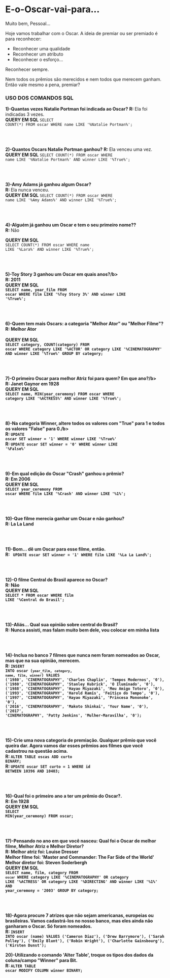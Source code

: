 # E-o-Oscar-vai-para...

Muito bem, Pessoal... 

Hoje vamos trabalhar com o Oscar.
A ideia de premiar ou ser premiado é para reconhecer:
- Reconhecer uma qualidade
- Reconhecer um atributo
- Reconhecer o esforço... 

Reconhecer sempre.

Nem todos os prêmios são merecidos e nem todos que merecem ganham. 
Então vale mesmo a pena, premiar? 


<h3>USO DOS COMANDOS SQL</h3>

<b>1)-Quantas vezes Natalie Portman foi indicada ao Oscar?</b>
<b>R: </b>Ela foi indicadas 3 vezes. <br>
<b>QUERY EM SQL</b>
<code>SELECT COUNT(*) FROM oscar WHERE name LIKE '%Natalie Portman%';</code>

<br><br>

<b>2)-Quantos Oscars Natalie Portman ganhou?</b>
<b>R: </b>Ela venceu uma vez. <br> 
<b>QUERY EM SQL</b>
<code>SELECT COUNT(*) FROM oscar WHERE name LIKE '%Natalie Portman%' AND winner LIKE '%True%';</code>

<br><br>

<b>3)-Amy Adams já ganhou algum Oscar?</b><br>
<b>R: </b>Ela nunca venceu. <br>
<b>QUERY EM SQL</b>
<code>SELECT COUNT(*) FROM oscar WHERE name LIKE '%Amy Adams%' AND winner LIKE '%True%';</code>

<br><br>

<b>4)-Alguém já ganhou um Oscar e tem o seu primeiro nome??</b><br>
<b>R: </b>Não <br>

<b>QUERY EM SQL</b><br>
<code>SELECT COUNT(*) FROM oscar WHERE name LIKE '%Lara%' AND winner LIKE '%True%';</code>

<br><br>


<b>5)-Toy Story 3 ganhou um Oscar em quais anos?/b><br>
<b>R: </b>2011 <br>
<b>QUERY EM SQL</b><br>
<code>SELECT name, year_film FROM oscar WHERE film LIKE '%Toy Story 3%' AND winner LIKE '%True%';</code>

<br><br>
  
<b>6)-Quem tem mais Oscars: a categoria "Melhor Ator" ou "Melhor Filme"?</br>
<b>R: </b>Melhor Ator <br>  
<b>QUERY EM SQL</b><br>
<code>SELECT category, COUNT(category) FROM oscar WHERE category LIKE '%ACTOR' OR category LIKE '%CINEMATOGRAPHY' AND winner LIKE '%True%' GROUP BY category;</code>

<br><br>
 
<b>7)-O primeiro Oscar para melhor Atriz foi para quem? Em que ano?/b><br>
<b>R: </b>Janet Gaynor em 1928<br>
<b>QUERY EM SQL</b><br>
<code>SELECT name, MIN(year_ceremony) FROM oscar WHERE category LIKE '%ACTRESS%' AND winner LIKE '%True%';</code>

<br><br>

<b>8)-Na categoria Winner, altere todos os valores com "True" para 1 e todos os valores "False" para 0./b><br>
<b>R: </b> <code>UPDATE  oscar SET winner = '1' WHERE winner LIKE '%True%'</code><br>
<b>R: </b> <code>UPDATE  oscar SET winner = '0' WHERE winner LIKE '%False%'</code>
  
<br><br>

 
<b>9)-Em qual edição do Oscar "Crash" ganhou o prêmio?</b><br>
<b>R: </b>Em 2006<br>
<b>QUERY EM SQL</b><br>
<code>SELECT year_ceremony FROM oscar WHERE film LIKE '%Crash' AND winner LIKE '%1%';</code>

<br><br>

<b>10)-Que filme merecia ganhar um Oscar e não ganhou?</b><br>
<b>R: </b>La La Land<br>

<br><br>

<b>11)-Bom... dê um Oscar para esse filme, então.</b><br>
<b>R: </b> <code> UPDATE oscar SET winner = '1' WHERE film LIKE '%La La Land%';
</code>

<br><br>
  
<b>12)-O filme Central do Brasil aparece no Oscar?</b><br>
<b>R: </b>Não<br>
<b>QUERY EM SQL</b><br>
<code>SELECT * FROM oscar WHERE film LIKE '%Central do Brasil';</code>
  
<br><br>

<b>13)-Aliás... Qual sua opinião sobre central do Brasil?</b><br>
<b>R: </b>Nunca assisti, mas falam muito bem dele, vou colocar em minha lista
<br>

<br><br>
  
<b>14)-Inclua no banco 7 filmes que nunca nem foram nomeados ao Oscar, mas que na sua opinião, merecem.</b><br>
 <b>R: </b><code>INSERT INTO oscar (`year_film`, `category`, `name`, `film`, `winner`) VALUES ('1980', 'CINEMATOGRAPHY', 'Charles Chaplin', 'Tempos Modernos', '0'), ('1980', 'CINEMATOGRAPHY', 'Stanley Kubrick', 'O Iluminado', '0'), ('1988', 'CINEMATOGRAPHY', 'Hayao Miyazaki', 'Meu Amigo Totoro', '0'), ('1993', 'CINEMATOGRAPHY', 'Harold Ramis', 'Feitiço do Tempo', '0'), ('1997', 'CINEMATOGRAPHY', 'Hayao Miyazaki', 'Princesa Mononoke', '0'), ('2016', 'CINEMATOGRAPHY', 'Makoto Shinkai', 'Your Name', '0'), ('2017', 'CINEMATOGRAPHY', 'Patty Jenkins', 'Mulher-Maravilha', '0');</code>  

<br><br>
  
<b>15)-Crie uma nova categoria de premiação. Qualquer prêmio que você queira dar. Agora vamos dar esses prêmios aos filmes que você cadastrou na questão acima.</b><br>
<b>R: </b><code>ALTER TABLE oscas ADD curto BINARY;</code>  <br>
<b>R: </b><code>UPDATE oscar SET curto = 1 WHERE id BETWEEN 10396 AND 10403;</code>  
  
<br><br>  
  
  <b>16)-Qual foi o primeiro ano a ter um prêmio do Oscar?.</b><br>
<b>R: </b> Em 1928 <br>
<b>QUERY EM SQL</b><br>
<code>SELECT MIN(year_ceremony) FROM oscar;</code>  
  
<br><br>  
  
 
 <b>17)-Pensando no ano em que você nasceu: Qual foi o Oscar de melhor filme, Melhor Atriz e Melhor Diretor?</b><br>
<b>R: </b>Melhor atriz foi: Louise Dresser<br>
          Melhor filme foi: 'Master and Commander: The Far Side of the World'<br>
          Melhor diretor foi: Steven Soderbergh<br>
<b>QUERY EM SQL</b><br>
<code>SELECT name, film, category FROM `oscar` WHERE category LIKE '%CINEMATOGRAPHY' OR category LIKE '%ACTRESS' OR category LIKE '%DIRECTING' AND winner LIKE '%1%' AND year_ceremony = '2003' GROUP BY category;</code>
  
<br><br>
  
 <b>18)-Agora procure 7 atrizes que não sejam americanas, europeias ou brasileiras.  Vamos cadastrá-los no nosso banco, mas eles ainda não ganharam o Oscar. Só foram nomeados.
</b><br>
<b>R: </b><code>INSERT INTO oscar (name) VALUES ('Cameron Diaz'), ('Drew Barrymore'), ('Sarah Polley'), ('Emily Blunt'), ('Robin Wright'), ('Charlotte Gainsbourg'), ('Kirsten Dunst');</code>  <br>
  
 <b>20)-Utilizando o comando 'Alter Table', troque os tipos dos dados da coluna/campo "Winner" para Bit.</b><br>
<b>R: </b><code>ALTER TABLE oscar MODIFY COLUMN winner BINARY;</code>  <br>
  
